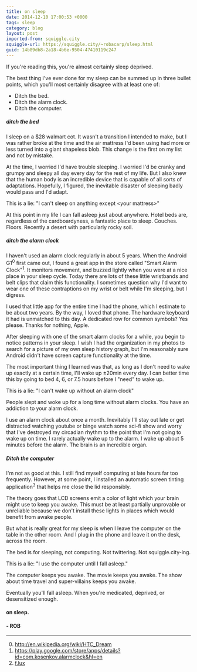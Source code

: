 ```yaml
---
title: on sleep 
date: 2014-12-10 17:00:53 +0000
tags: sleep
category: blog
layout: post
imported-from: squiggle.city
squiggle-url: https://squiggle.city/~robacarp/sleep.html
guid: 14b89db8-2a18-4b6e-9504-47410119c247
---
```

<p>If you're reading this, you're almost certainly sleep deprived.</p>
<p>The best thing I've ever done for my sleep can be summed up in three bullet points, which you'll most certainly disagree with at least one of:</p>
<ul>
  <li>Ditch the bed.</li>
  <li>Ditch the alarm clock.</li>
  <li>Ditch the computer.</li>
</ul>
<h5> ditch the bed </h5>
<p>I sleep on a $28 walmart cot. It wasn't a transition I intended to make, but I was rather broke at the time and the air mattress I'd been using had more or less turned into a giant shapeless blob. This change is the first on my list and not by mistake.</p>
<p>At the time, I worried I'd have trouble sleeping. I worried I'd be cranky and grumpy and sleepy all day every day for the rest of my life. But I also knew that the human body is an incredible device that is capable of all sorts of adaptations. Hopefully, I figured, the inevitable disaster of sleeping badly would pass and I'd adapt.</p>
<p>This is a lie: "I can't sleep on anything except &lt;your mattress&gt;"</p>
<p>At this point in my life I can fall asleep just about anywhere. Hotel beds are, regardless of the cardboardyness, a fantastic place to sleep. Couches. Floors. Recently a desert with particularly rocky soil.</p>

<h5> ditch the alarm clock </h5>
<p>I haven't used an alarm clock regularly in about 5 years. When the Android G1<sup>0</sup> first came out, I found a great app in the store called "Smart Alarm Clock"<sup>1</sup>. It monitors movement, and buzzed lightly when you were at a nice place in your sleep cycle. Today there are lots of these little wristbands and belt clips that claim this functionality. I sometimes question why I'd want to wear one of these contraptions on my wrist or belt while I'm sleeping, but I digress.</p>
<p>I used that little app for the entire time I had the phone, which I estimate to be about two years. By the way, I loved that phone. The hardware keyboard it had is unmatched to this day. A dedicated row for common symbols? Yes please. Thanks for nothing, Apple.</p>
<p>After sleeping with one of the smart alarm clocks for a while, you begin to notice patterns in your sleep. I wish I had the organization in my photos to search for a picture of my own sleep history graph, but I'm reasonably sure Android didn't have screen capture functionality at the time.</p>
<p>The most important thing I learned was that, as long as I don't need to wake up exactly at a certain time, I'll wake up &plusmn;20min every day. I can better time this by going to bed 4, 6, or 7.5 hours before I "need" to wake up.</p>
<p>This is a lie: "I can't wake up without an alarm clock"<p>
<p>People slept and woke up for a long time without alarm clocks. You have an addiction to your alarm clock.</p>
<p>I use an alarm clock about once a month. Inevitably I'll stay out late or get distracted watching youtube or binge watch some sci-fi show and worry that I've destroyed my circadian rhythm to the point that I'm not going to wake up on time. I rarely actually wake up to the alarm. I wake up about 5 minutes before the alarm. The brain is an incredible organ.</p>

<h5>Ditch the computer</h5>
<p>I'm not as good at this. I still find myself computing at late hours far too frequently. However, at some point, I installed an automatic screen tinting application<sup>3</sup> that helps me close the lid responsibly.</p>
<p>The theory goes that LCD screens emit a color of light which your brain might use to keep you awake. This must be at least partially unprovable or unreliable because we don't install these lights in places which would benefit from awake people.</p>
<p>But what is really great for my sleep is when I leave the computer on the table in the other room. And I plug in the phone and leave it on the desk, across the room.</p>
<p>The bed is for sleeping, not computing. Not twittering. Not squiggle.city-ing.</p>
<p>This is a lie: "I use the computer until I fall asleep."</p>
<p>The computer keeps you awake. The movie keeps you awake. The show about time travel and super-villains keeps you awake.</p>
<p>Eventually you'll fall asleep. When you're medicated, deprived, or desensitized enough.</p>

<h4> on sleep. </h4>
<h4> - ROB </h4>

<hr>

<ol start="0">
  <li><a href="http://en.wikipedia.org/wiki/HTC_Dream">http://en.wikipedia.org/wiki/HTC_Dream</a></li>
  <li><a href="https://play.google.com/store/apps/details?id=com.kosenkov.alarmclock&hl=en">https://play.google.com/store/apps/details?id=com.kosenkov.alarmclock&hl=en</a></li>
  <li><a href="https://justgetflux.com/">f.lux</a></li>
</ol>
